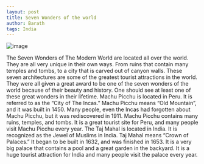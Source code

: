 ```yaml
---
layout: post
title: Seven Wonders of the world
author: Barath
tags: India
---
```


<img class="image" src="/assets/images/seven-wonders-of-the-world.jpg" alt="image">

The Seven Wonders of The Modern World are located all over the world.  They are all very unique in their own ways.  From ruins that contain many temples and tombs, to a city that is carved out of canyon walls.  These seven architectures are some of the greatest tourist attractions in the world.  They were all given a great award to be one of the seven wonders of the world because of their beauty and history.  One should see at least one of these great wonders in their lifetime.
     Machu Picchu is located in Peru.  It is referred to as the “City of The Incas.”  Machu Picchu means “Old Mountain”, and it was built in 1450.  Many people, even the Incas had forgotten about Machu Picchu, but it was rediscovered in 1911.  Machu Picchu contains many ruins, temples, and tombs.  It is a great tourist site for Peru, and many people visit Machu Picchu every year.
     The Taj Mahal is located in India.  It is recognized as the Jewel of Muslims in India.  Taj Mahal means “Crown of Palaces.”  It began to be built in 1632, and was finished in 1653.  It is a very big palace that contains a pool and a great garden in the backyard.  It is a huge tourist attraction for India and many people visit the palace every year.